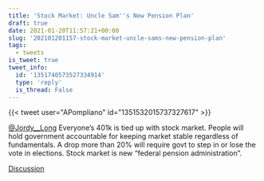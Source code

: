 ```yaml
---
title: 'Stock Market: Uncle Sam''s New Pension Plan'
draft: true
date: 2021-01-20T11:57:21+00:00
slug: '202101201157-stock-market-uncle-sams-new-pension-plan'
tags:
  - tweets
is_tweet: true
tweet_info:
  id: '1351740573527334914'
  type: 'reply'
  is_thread: False
---
```




{{< tweet user="APompliano" id="1351532015737327617" >}}

[@Jordy__Long](https://x.com/Jordy__Long) Everyone’s 401k is tied up with stock market. People will hold government accountable for keeping market stable regardless of fundamentals. A drop more than 20% will require govt to step in or lose the vote in elections. Stock market is new “federal pension administration”.

[Discussion](https://x.com/sytelus/status/1351740573527334914)
